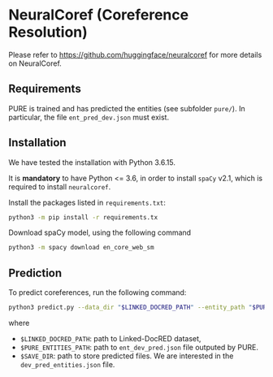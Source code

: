 # NeuralCoref (Coreference Resolution)

Please refer to <https://github.com/huggingface/neuralcoref> for more details on NeuralCoref.

## Requirements

PURE is trained and has predicted the entities (see subfolder `pure/`). In particular, the file `ent_pred_dev.json` must exist.

## Installation

We have tested the installation with Python 3.6.15.

It is **mandatory** to have Python <= 3.6, in order to install `spaCy` v2.1, which is required to install `neuralcoref`.

Install the packages listed in `requirements.txt`:

```bash
python3 -m pip install -r requirements.tx
```

Download spaCy model, using the following command

```bash
python3 -m spacy download en_core_web_sm
```

## Prediction

To predict coreferences, run the following command:

```bash
python3 predict.py --data_dir "$LINKED_DOCRED_PATH" --entity_path "$PURE_ENTITIES_PATH" --output_dir "$SAVE_DIR"
```

where
* `$LINKED_DOCRED_PATH`: path to Linked-DocRED dataset,
* `$PURE_ENTITIES_PATH`: path to `ent_dev_pred.json` file outputed by PURE.
* `$SAVE_DIR`: path to store predicted files. We are interested in the `dev_pred_entities.json` file.